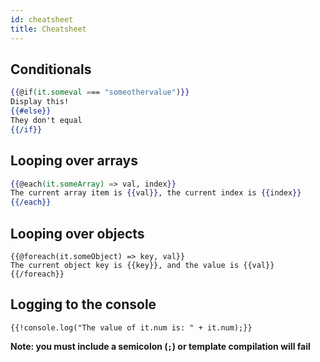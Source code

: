 ```yaml
---
id: cheatsheet
title: Cheatsheet
---
```


## Conditionals

```hbs
{{@if(it.someval === "someothervalue")}}
Display this!
{{#else}}
They don't equal
{{/if}}
```

## Looping over arrays

```hbs
{{@each(it.someArray) => val, index}}
The current array item is {{val}}, the current index is {{index}}
{{/each}}
```

## Looping over objects

```
{{@foreach(it.someObject) => key, val}}
The current object key is {{key}}, and the value is {{val}}
{{/foreach}}
```

## Logging to the console

```
{{!console.log("The value of it.num is: " + it.num);}}
```

**Note: you must include a semicolon (`;`) or template compilation will fail**
